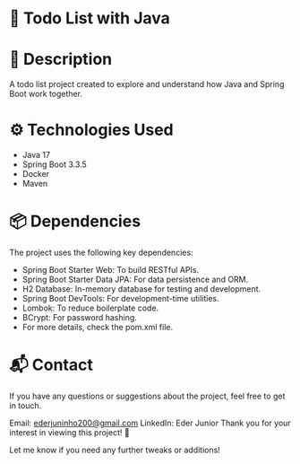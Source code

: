 # 📝 Todo List with Java
# 🚀 Description

A todo list project created to explore and understand how Java and Spring Boot work together.

# ⚙️ Technologies Used
- Java 17
- Spring Boot 3.3.5
- Docker
- Maven
# 📦 Dependencies
The project uses the following key dependencies:

- Spring Boot Starter Web: To build RESTful APIs.
- Spring Boot Starter Data JPA: For data persistence and ORM.
- H2 Database: In-memory database for testing and development.
- Spring Boot DevTools: For development-time utilities.
- Lombok: To reduce boilerplate code.
- BCrypt: For password hashing.
- For more details, check the pom.xml file.

# 📬 Contact
If you have any questions or suggestions about the project, feel free to get in touch.

Email: ederjuninho200@gmail.com
LinkedIn: Eder Junior
Thank you for your interest in viewing this project! 🙌

Let me know if you need any further tweaks or additions!


